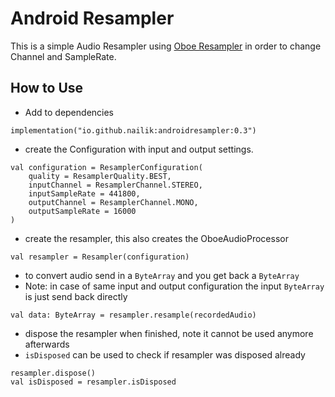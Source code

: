 # Android Resampler

This is a simple Audio Resampler
using [Oboe Resampler](https://github.com/google/oboe/blob/main/src/flowgraph/resampler/README.md#building-the-resampler)
in order to change Channel and SampleRate.

## How to Use

- Add to dependencies

```
implementation("io.github.nailik:androidresampler:0.3")
```

- create the Configuration with input and output settings.

```
val configuration = ResamplerConfiguration(
    quality = ResamplerQuality.BEST,
    inputChannel = ResamplerChannel.STEREO,
    inputSampleRate = 441800,
    outputChannel = ResamplerChannel.MONO,
    outputSampleRate = 16000
)
```

- create the resampler, this also creates the OboeAudioProcessor

```
val resampler = Resampler(configuration)
```

- to convert audio send in a `ByteArray` and you get back a `ByteArray`
- Note: in case of same input and output configuration the input `ByteArray` is just send back
  directly

```
val data: ByteArray = resampler.resample(recordedAudio)
```

- dispose the resampler when finished, note it cannot be used anymore afterwards
- `isDisposed` can be used to check if resampler was disposed already

```
resampler.dispose()
val isDisposed = resampler.isDisposed
```